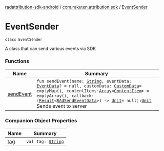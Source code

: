 [radattribution-sdk-android](../../index.md) / [com.rakuten.attribution.sdk](../index.md) / [EventSender](./index.md)

# EventSender

`class EventSender`

A class that can send various events via SDK

### Functions

| Name | Summary |
|---|---|
| [sendEvent](send-event.md) | `fun sendEvent(name: `[`String`](https://kotlinlang.org/api/latest/jvm/stdlib/kotlin/-string/index.html)`, eventData: `[`EventData`](../-event-data/index.md)`? = null, customData: `[`CustomData`](../-custom-data.md)` = emptyMap(), contentItems: `[`Array`](https://kotlinlang.org/api/latest/jvm/stdlib/kotlin/-array/index.html)`<`[`ContentItem`](../-content-item/index.md)`> = emptyArray(), callback: (`[`Result`](../-result/index.md)`<`[`RAdSendEventData`](../-r-ad-send-event-data/index.md)`>) -> `[`Unit`](https://kotlinlang.org/api/latest/jvm/stdlib/kotlin/-unit/index.html)` = null): `[`Unit`](https://kotlinlang.org/api/latest/jvm/stdlib/kotlin/-unit/index.html)<br>Sends event to server |

### Companion Object Properties

| Name | Summary |
|---|---|
| [tag](tag.md) | `val tag: `[`String`](https://kotlinlang.org/api/latest/jvm/stdlib/kotlin/-string/index.html) |
